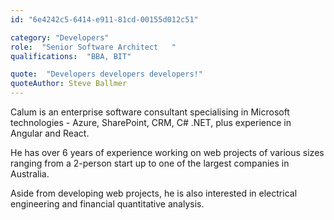```yaml
---
id: "6e4242c5-6414-e911-81cd-00155d012c51"

category: "Developers"
role:  "Senior Software Architect	"
qualifications:  "BBA, BIT"

quote:  "Developers developers developers!"
quoteAuthor: Steve Ballmer
---
```


Calum is an enterprise software consultant specialising in Microsoft technologies - Azure, SharePoint, CRM, C# .NET, plus experience in Angular and React. 

He has over 6 years of experience working on web projects of various sizes ranging from a 2-person start up to one of the largest companies in Australia.  

Aside from developing web projects, he is also interested in electrical engineering and financial quantitative analysis.  
